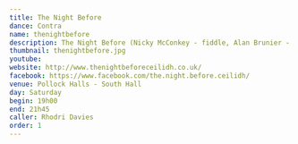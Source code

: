 ```yaml
---
title: The Night Before
dance: Contra
name: thenightbefore
description: The Night Before (Nicky McConkey - fiddle, Alan Brunier - accordion, Adam Griffin - guitar) are a Coventry-based folk dance band who play an exciting range of energetic and fun tunes for ceilidhs, contra and Playford dances. Inspired by an eclectic range of folk music from North America and Europe, their energetic and vibrant sound combines the lyrical tune, delicious harmonies and driving rhythm of fiddle, accordion and guitar. Their love of folk dancing brings out the best in the tunes they love to play.
thumbnail: thenightbefore.jpg
youtube: 
website: http://www.thenightbeforeceilidh.co.uk/
facebook: https://www.facebook.com/the.night.before.ceilidh/
venue: Pollock Halls - South Hall
day: Saturday
begin: 19h00
end: 21h45
caller: Rhodri Davies
order: 1
---
```

